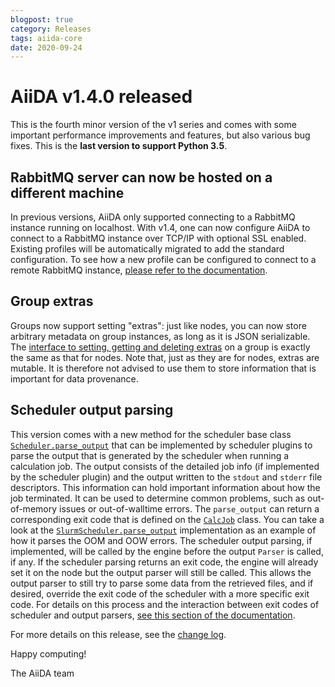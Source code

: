 ```yaml
---
blogpost: true
category: Releases
tags: aiida-core
date: 2020-09-24
---
```


# AiiDA v1.4.0 released

This is the fourth minor version of the v1 series and comes with some important performance improvements and features, but also various bug fixes. This is the **last version to support Python 3.5**.

## RabbitMQ server can now be hosted on a different machine

In previous versions, AiiDA only supported connecting to a RabbitMQ instance running on localhost. With v1.4, one can now configure AiiDA to connect to a RabbitMQ instance over TCP/IP with optional SSL enabled. Existing profiles will be automatically migrated to add the standard configuration. To see how a new profile can be configured to connect to a remote RabbitMQ instance, [please refer to the documentation](https://aiida-core.readthedocs.io/en/latest/intro/installation.html#rabbitmq-configuration).

## Group extras

Groups now support setting "extras": just like nodes, you can now store arbitrary metadata on group instances, as long as it is JSON serializable. The [interface to setting, getting and deleting extras](https://aiida-core.readthedocs.io/en/latest/reference/apidoc/aiida.orm.html#aiida.orm.entities.EntityExtrasMixin) on a group is exactly the same as that for nodes. Note that, just as they are for nodes, extras are mutable. It is therefore not advised to use them to store information that is important for data provenance.

## Scheduler output parsing

This version comes with a new method for the scheduler base class [`Scheduler.parse_output`](https://aiida-core.readthedocs.io/en/latest/reference/apidoc/aiida.schedulers.html#aiida.schedulers.Scheduler.parse_output) that can be implemented by scheduler plugins to parse the output that is generated by the scheduler when running a calculation job. The output consists of the detailed job info (if implemented by the scheduler plugin) and the output written to the `stdout` and `stderr` file descriptors. This information can hold important information about how the job terminated. It can be used to determine common problems, such as out-of-memory issues or out-of-walltime errors. The `parse_output` can return a corresponding exit code that is defined on the [`CalcJob`](https://aiida-core.readthedocs.io/en/latest/reference/apidoc/aiida.engine.processes.calcjobs.html#aiida.engine.processes.calcjobs.CalcJob) class. You can take a look at the [`SlurmScheduler.parse_output`](https://aiida-core.readthedocs.io/en/latest/reference/apidoc/aiida.schedulers.plugins.html#aiida.schedulers.plugins.slurm.SlurmScheduler.parse_output) implementation as an example of how it parses the OOM and OOW errors. The scheduler output parsing, if implemented, will be called by the engine before the output `Parser` is called, if any. If the scheduler parsing returns an exit code, the engine will already set it on the node but the output parser will still be called. This allows the output parser to still try to parse some data from the retrieved files, and if desired, override the exit code of the scheduler with a more specific exit code. For details on this process and the interaction between exit codes of scheduler and output parsers, [see this section of the documentation](https://aiida-core.readthedocs.io/en/latest/topics/calculations/usage.html#scheduler-errors).

For more details on this release, see the [change log](https://github.com/aiidateam/aiida-core/blob/v1.4.0/CHANGELOG.md).

Happy computing!

The AiiDA team
